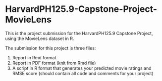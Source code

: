# HarvardPH125.9-Capstone-Project-MovieLens

This is the project submission for the HarvardPH125.9 Capstone Project, using the MovieLens dataset in R.

The submission for this project is three files:

1. Report in Rmd format
2. Report in PDF format (knit from Rmd file)
3. A script in R format that generates your predicted movie ratings and RMSE score (should contain all code and comments for your project)
